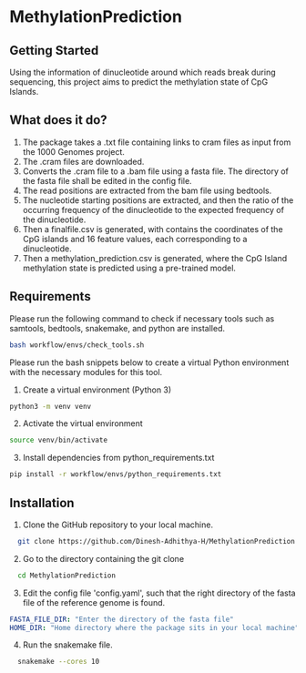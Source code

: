 # MethylationPrediction

## Getting Started

Using the information of dinucleotide around which reads break during sequencing, this project aims to predict the methylation state of CpG Islands.

## What does it do?
1. The package takes a .txt file containing links to cram files as input from the 1000 Genomes project.
2. The .cram files are downloaded.
3. Converts the .cram file to a .bam file using a fasta file. The directory of the fasta file shall be edited in the config file.
4. The read positions are extracted from the bam file using bedtools.
5. The nucleotide starting positions are extracted, and then the ratio of the occurring frequency of the dinucleotide to the expected frequency of the dinucleotide.
6. Then a finalfile.csv is generated, with contains the coordinates of the CpG islands and 16 feature values, each corresponding to a dinucleotide.
7. Then a methylation_prediction.csv is generated, where the CpG Island methylation state is predicted using a pre-trained model.

## Requirements
Please run the following command to check if necessary tools such as samtools, bedtools, snakemake, and python are installed.

```sh
bash workflow/envs/check_tools.sh
```

Please run the bash snippets below to create a virtual Python environment with the necessary modules for this tool.
1. Create a virtual environment (Python 3)
```sh
python3 -m venv venv
```
2. Activate the virtual environment
```sh
source venv/bin/activate
```
3. Install dependencies from python_requirements.txt
```sh
pip install -r workflow/envs/python_requirements.txt
```

## Installation

1. Clone the GitHub repository to your local machine.
```sh
  git clone https://github.com/Dinesh-Adhithya-H/MethylationPrediction.git
```
2. Go to the directory containing the git clone
```sh
  cd MethylationPrediction
```
3. Edit the config file 'config.yaml', such that the right directory of the fasta file of the reference genome is found.
``` yaml
FASTA_FILE_DIR: "Enter the directory of the fasta file"
HOME_DIR: "Home directory where the package sits in your local machine"
```
4. Run the snakemake file.
``` sh
  snakemake --cores 10
```
